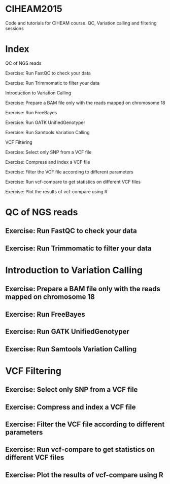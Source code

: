 # CIHEAM2015
Code and tutorials for CIHEAM course. QC, Variation calling and filtering sessions

# Index

QC of NGS reads

Exercise: Run FastQC to check your data

Exercise: Run Trimmomatic to filter your data

Introduction to Variation Calling

Exercise: Prepare a BAM file only with the reads mapped on chromosome 18

Exercise: Run FreeBayes

Exercise: Run GATK UnifiedGenotyper

Exercise: Run Samtools Variation Calling

VCF Filtering

Exercise: Select only SNP from a VCF file

Exercise: Compress and index a VCF file

Exercise: Filter the VCF file according to different parameters

Exercise: Run vcf-compare to get statistics on different VCF files

Exercise: Plot the results of vcf-compare using R



QC of NGS reads
===============

Exercise: Run FastQC to check your data
---------------------------------------

Exercise: Run Trimmomatic to filter your data
---------------------------------------------

Introduction to Variation Calling
=================================

Exercise: Prepare a BAM file only with the reads mapped on chromosome 18
------------------------------------------------------------------------

Exercise: Run FreeBayes
-----------------------

Exercise: Run GATK UnifiedGenotyper
-----------------------------------

Exercise: Run Samtools Variation Calling
----------------------------------------

VCF Filtering
=============

Exercise: Select only SNP from a VCF file
-----------------------------------------

Exercise: Compress and index a VCF file
---------------------------------------

Exercise: Filter the VCF file according to different parameters
---------------------------------------------------------------

Exercise: Run vcf-compare to get statistics on different VCF files
------------------------------------------------------------------

Exercise: Plot the results of vcf-compare using R
-------------------------------------------------
